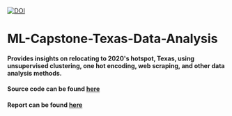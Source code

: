 [![DOI](https://zenodo.org/badge/329169434.svg)](https://zenodo.org/badge/latestdoi/329169434)
# ML-Capstone-Texas-Data-Analysis
#### Provides insights on relocating to 2020's hotspot, Texas, using unsupervised clustering, one hot encoding, web scraping, and other data analysis methods. 

#### Source code can be found [here](https://github.com/s-vatsal/ML-Capstone-Texas-Data-Analysis/blob/76c8f9bef2fd4e24c5e0d2c8edeb7513b37178d7/Battle%20of%20Counties_%20Texas'%20Data%20Analysis.ipynb)
#### Report can be found [here](https://medium.com/swlh/insights-on-2020s-hotspot-texas-76579da46437?source=friends_link&sk=430b7ea80b5d78638ffeb9b300332551)
